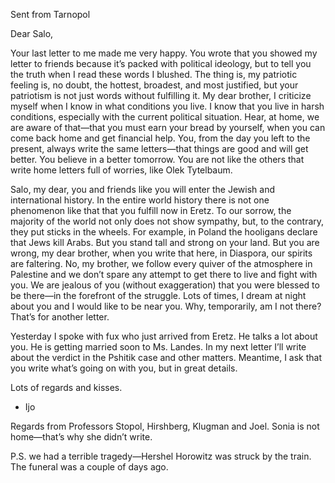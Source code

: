 Sent from Tarnopol

Dear Salo,

Your last letter to me made me very happy. You wrote that you showed my letter to friends because it’s packed with political ideology, but to tell you the truth when I read these words I blushed.  The thing is, my patriotic feeling is, no doubt, the hottest, broadest, and most justified, but your patriotism is not just words without fulfilling it.  My dear brother, I criticize myself when I know in what conditions you live.  I know that you live in harsh conditions, especially with the current political situation.  Hear, at home, we are aware of that—that you must earn your bread by yourself, when you can come back home and get financial help.  You, from the day you left to the present, always write the same letters—that things are good and will get better.   You believe in a better tomorrow.  You are not like the others that write home letters full of worries, like Olek Tytelbaum.  

Salo, my dear, you and friends like you will enter the Jewish and international history.  In the entire world history there is not one phenomenon like that that you fulfill now in Eretz.  To our sorrow, the majority of the world not only does not show sympathy, but, to the contrary, they put sticks in the wheels.  For example, in Poland the hooligans declare that Jews kill Arabs.  But you stand tall and strong on your land.  But you are wrong, my dear brother, when you write that here, in Diaspora, our spirits are faltering.  No, my brother, we follow every quiver of the atmosphere in Palestine and we don’t spare any attempt to get there to live and fight with you.  We are jealous of you (without exaggeration) that you were blessed to be there—in the forefront of the struggle.  Lots of times, I dream at night about you and I would like to be near you.  Why, temporarily, am I not there?  That’s for another letter.

Yesterday I spoke with fux who just arrived from Eretz.  He talks a lot about you.  He is getting married soon to Ms. Landes.  In my next letter I’ll write about the verdict in the Pshitik case and other matters.  Meantime, I ask that you write what’s going on with you, but in great details.

Lots of regards and kisses.  

- Ijo

Regards from Professors Stopol, Hirshberg, Klugman and Joel.  Sonia is not home—that’s why she didn’t write. 

P.S.  we had a terrible tragedy—Hershel Horowitz was struck by the train.  The funeral was a couple of days ago.